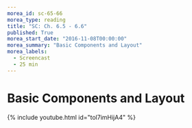 ```yaml
---
morea_id: sc-65-66
morea_type: reading
title: "SC: Ch. 6.5 - 6.6"
published: True
morea_start_date: "2016-11-08T00:00:00"
morea_summary: "Basic Components and Layout"
morea_labels: 
  - Screencast
  - 25 min
---
```


# Basic Components and Layout

{% include youtube.html id="tol7imHijA4" %}
